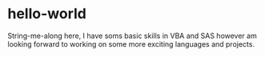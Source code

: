 # hello-world

String-me-along here, I have soms basic skills in VBA and SAS however am looking forward to working on some more exciting languages and projects.
